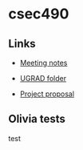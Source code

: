 # csec490

## Links 

- [Meeting notes](https://docs.google.com/document/d/1kfpGlGLbIhFSSV5kwaPgffvryrQZbxtxML8bwSPu8c0/edit?usp=sharing)

- [UGRAD folder](https://drive.google.com/drive/folders/1nMOICFe466rJNEiXaQZd-nQ_A3j9TcOK)

- [Project proposal](https://docs.google.com/document/d/1z18A_mU48Vyk2C1pYwv1MZMUD2GNlWrkhXPEKu1Bdy4/edit#heading=h.8lgfvqc9qw3a) 

## Olivia tests

test

